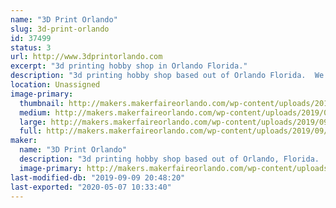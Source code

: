 ```yaml
---
name: "3D Print Orlando"
slug: 3d-print-orlando
id: 37499
status: 3
url: http://www.3dprintorlando.com
excerpt: "3d printing hobby shop in Orlando Florida."
description: "3d printing hobby shop based out of Orlando Florida.  We sell printers, filament, parts and accessories for most 3d printers.  We also provide 3d printing, upgrade, and repair services on most 3d printers.  "
location: Unassigned
image-primary:
  thumbnail: http://makers.makerfaireorlando.com/wp-content/uploads/2019/09/65140959_388545205105208_5591535038383521792_o-150x150.jpg
  medium: http://makers.makerfaireorlando.com/wp-content/uploads/2019/09/65140959_388545205105208_5591535038383521792_o-300x225.jpg
  large: http://makers.makerfaireorlando.com/wp-content/uploads/2019/09/65140959_388545205105208_5591535038383521792_o-1024x768.jpg
  full: http://makers.makerfaireorlando.com/wp-content/uploads/2019/09/65140959_388545205105208_5591535038383521792_o.jpg
maker:
  name: "3D Print Orlando"
  description: "3d printing hobby shop based out of Orlando, Florida.  "
  image-primary: http://makers.makerfaireorlando.com/wp-content/uploads/2019/09/59129548_360136704612725_6077091167189598208_n.jpg
last-modified-db: "2019-09-09 20:48:20"
last-exported: "2020-05-07 10:33:40"
---
```

